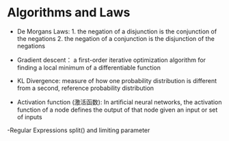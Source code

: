 # Algorithms and Laws 
- De Morgans Laws: 1. the negation of a disjunction is the conjunction of the negations
                   2. the negation of a conjunction is the disjunction of the negations
                   
- Gradient descent： a first-order iterative optimization algorithm for finding a local minimum of a differentiable function
- KL Divergence: measure of how one probability distribution is different from a second, reference probability distribution
- Activation function (激活函数): In artificial neural networks, the activation function of a node defines the output of that node given an input or set of inputs

-Regular Expressions
    split() and limiting parameter
